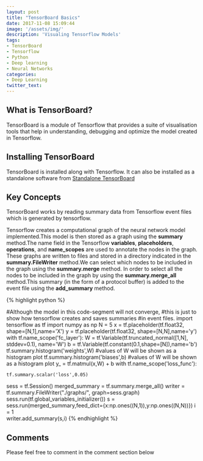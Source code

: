 ```yaml
---
layout: post
title: "TensorBoard Basics"
date: 2017-11-08 15:09:44
image: '/assets/img/'
description: 'Visualing Tensorflow Models'
tags:
- TensorBoard
- Tensorflow
- Python
- Deep learning
- Neural Networks
categories:
- Deep Learning
twitter_text:
---
```


## What is TensorBoard?

TensorBoard is a module of Tensorflow that provides a suite of visualisation tools that help in understanding, debugging and optimize the model created in Tensorflow.

## Installing TensorBoard

TensorBoard is installed along with Tensorflow.
It can also be installed as a standalone software from [Standalone TensorBoard](https://github.com/dmlc/tensorboard)

## Key Concepts

TensorBoard works by reading summary data from Tensorflow event files which is generated by tensorflow.

Tensorflow creates a computational graph of the neural network model implemented.This model is then stored as a graph using the **summary** method.The name field in the Tensorflow **variables**, **placeholders**, **operations**, and **name_scopes** are used to annotate the nodes in the graph. These graphs are written to files and stored in a directory indicated in the **summary.FileWriter** method.We can select which nodes to be included in the graph using the **summary.merge** method. In order to select all the nodes to be included in the graph by using the **summary.merge_all** method.This summary (in the form of a protocol buffer) is added to the event file using the **add_summary** method.

{% highlight python %}

#Although the model in this code-segment will not converge, 
#this is just to show how tensorflow creates and saves summaries 
#in event files.
import tensorflow as tf
import numpy as np
N = 5
x = tf.placeholder(tf.float32, shape=[N,1],name='X') 
y = tf.placeholder(tf.float32, shape=[N,N],name='y') 
with tf.name_scope('fc_layer'):
    W = tf.Variable(tf.truncated_normal([1,N], stddev=0.1), name='W')
    b = tf.Variable(tf.constant(0.1,shape=[N]),name='b')
    tf.summary.histogram('weights',W) #values of W will be shown as a histogram plot
    tf.summary.histogram('biases',b) #values of W will be shown as a histogram plot
    y_ = tf.matmul(x,W) + b
with tf.name_scope('loss_func'):    
    
    tf.summary.scalar('loss',0.05)


sess = tf.Session()
merged_summary = tf.summary.merge_all()
writer = tf.summary.FileWriter("./graphs/", graph=sess.graph)
sess.run(tf.global_variables_initializer())
s = sess.run(merged_summary,feed_dict={x:np.ones((N,1)),y:np.ones((N,N))})
i = 1  
writer.add_summary(s,i)
{% endhighlight %}

## Comments

Please feel free to comment in the comment section below